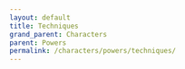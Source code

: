 ```yaml
---
layout: default
title: Techniques
grand_parent: Characters
parent: Powers
permalink: /characters/powers/techniques/
---
```


